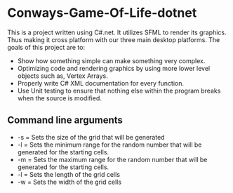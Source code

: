 # Conways-Game-Of-Life-dotnet

This is a project written using C#.net. It utilizes SFML to render its graphics. Thus making it cross platform with our three main desktop platforms.
The goals of this project are to:
- Show how something simple can make something very complex.
- Optimizing code and rendering graphics by using more lower level objects such as, Vertex Arrays.
- Properly write C# XML documentation for every function.
- Use Unit testing to ensure that nothing else within the program breaks when the source is modified.

## Command line arguments

- \-s = Sets the size of the grid that will be generated
- \-l = Sets the minimum range for the random number that will be generated for the starting cells.
- \-m = Sets the maximum range for the random number that will be generated for the starting cells.
- \-l = Sets the length of the grid cells
- \-w = Sets the width of the grid cells
